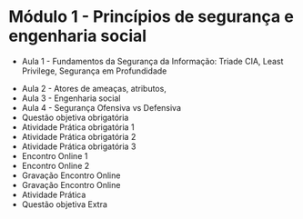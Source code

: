 # Módulo 1 - Princípios de segurança e engenharia social

- Aula 1 - Fundamentos da Segurança da Informação: Triade CIA, Least Privilege, Segurança em Profundidade </p>
- Aula 2 - Atores de ameaças, atributos, 
- Aula 3 - Engenharia social 
- Aula 4 - Segurança Ofensiva vs Defensiva
- Questão objetiva obrigatória 
- Atividade Prática obrigatória 1 
- Atividade Prática obrigatória 2 
- Atividade Prática obrigatória 3 
- Encontro Online 1 
- Encontro Online 2 
- Gravação Encontro Online 
- Gravação Encontro Online
- Atividade Prática
- Questão objetiva Extra
